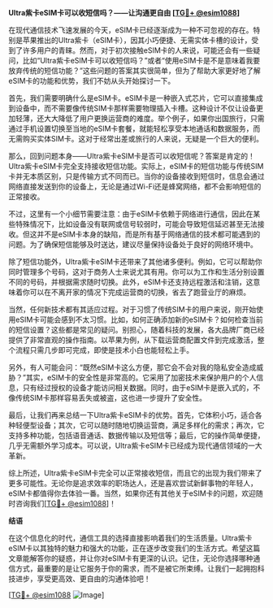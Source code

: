 **Ultra紫卡eSIM卡可以收短信吗？——让沟通更自由 [[TG💪+ @esim1088](https://t.me/s/esim1088)]**

在现代通信技术飞速发展的今天，eSIM卡已经逐渐成为一种不可忽视的存在。特别是苹果推出的Ultra紫卡（eSIM卡），因其小巧便捷、无需实体卡槽的设计，受到了许多用户的青睐。然而，对于初次接触eSIM卡的人来说，可能还会有一些疑问，比如“Ultra紫卡eSIM卡可以收短信吗？”或者“使用eSIM卡是不是意味着我要放弃传统的短信功能？”这些问题的答案其实很简单，但为了帮助大家更好地了解eSIM卡的功能和优势，我们不妨从头开始探讨一下。

首先，我们需要明确什么是eSIM卡。eSIM卡是一种嵌入式芯片，它可以直接集成到设备中，而不需要像传统SIM卡那样需要物理插入卡槽。这种设计不仅让设备更加轻薄，还大大降低了用户更换运营商的难度。举个例子，如果你出国旅行，只需通过手机设置切换至当地的eSIM卡套餐，就能轻松享受本地通话和数据服务，而无需购买实体SIM卡。这对于经常出差或旅行的人来说，无疑是一个巨大的便利。

那么，回到问题本身——Ultra紫卡eSIM卡是否可以收短信呢？答案是肯定的！Ultra紫卡eSIM卡完全支持接收短信功能。实际上，eSIM卡的短信功能与传统SIM卡并无本质区别，只是传输方式不同而已。当你的设备接收到短信时，信息会通过网络直接发送到你的设备上，无论是通过Wi-Fi还是蜂窝网络，都不会影响短信的正常接收。

不过，这里有一个小细节需要注意：由于eSIM卡依赖于网络进行通信，因此在某些特殊情况下，比如设备没有联网或信号较弱时，可能会导致短信延迟甚至无法接收。但这并不是eSIM卡本身的缺陷，而是所有基于网络通信的技术都可能遇到的问题。为了确保短信能够及时送达，建议尽量保持设备处于良好的网络环境中。

除了短信功能外，Ultra紫卡eSIM卡还带来了其他诸多便利。例如，它可以帮助你同时管理多个号码，这对于商务人士来说尤其有用。你可以为工作和生活分别设置不同的号码，并根据需求随时切换。此外，eSIM卡还支持远程激活和注销，这意味着你可以在不离开家的情况下完成运营商的切换，省去了跑营业厅的麻烦。

当然，任何新技术都有其适应过程。对于习惯了传统SIM卡的用户来说，刚开始使用eSIM卡可能会感到不太习惯。比如，如何正确添加新的eSIM卡？如何检查当前的短信设置？这些都是常见的疑问。别担心，随着科技的发展，各大品牌厂商已经提供了非常直观的操作指南。以苹果为例，从下载运营商配置文件到完成激活，整个流程只需几步即可完成，即使是技术小白也能轻松上手。

另外，有人可能会问：“既然eSIM卡这么方便，那它会不会对我的隐私安全造成威胁？”其实，eSIM卡的安全性是非常高的。它采用了加密技术来保护用户的个人信息，只有经过授权的设备才能访问相关数据。同时，由于eSIM卡是嵌入式的，不像传统SIM卡那样容易丢失或被盗，这也进一步提升了安全性。

最后，让我们再来总结一下Ultra紫卡eSIM卡的优势。首先，它体积小巧，适合各种轻便型设备；其次，它可以随时随地切换运营商，满足多样化的需求；再次，它支持多种功能，包括语音通话、数据传输以及短信等；最后，它的操作简单便捷，几乎无需额外学习成本。可以说，Ultra紫卡eSIM卡已经成为现代通信领域的一大革新。

综上所述，Ultra紫卡eSIM卡完全可以正常接收短信，而且它的出现为我们带来了更多可能性。无论你是追求效率的职场达人，还是喜欢尝试新鲜事物的年轻人，eSIM卡都值得你去体验一番。当然，如果你还有其他关于eSIM卡的问题，欢迎随时咨询我们[[TG💪+ @esim1088](https://t.me/s/esim1088)]！

**结语**

在这个信息化的时代，通信工具的选择直接影响着我们的生活质量。Ultra紫卡eSIM卡以其独特的魅力和强大的功能，正在逐步改变我们的生活方式。希望这篇文章能解答你的疑惑，并让你对eSIM卡有更深的认识。记住，无论你选择哪种通信方式，最重要的是让它服务于你的需求，而不是被它所束缚。让我们一起拥抱科技进步，享受更高效、更自由的沟通体验吧！

[[TG💪+ @esim1088](https://t.me/s/esim1088) ![Image](https://i.postimg.cc/4NQfJmqS/Snipaste-2025-05-13-00-14-12.png)]